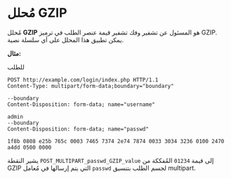 # مُحلل GZIP

مُحلل **GZIP** هو المسئول عن تشفير وفك تشفير قيمة عنصر الطلب في ترميز GZIP. يمكن تطبيق هذا المحلل على أي سلسلة نصية.

**مثال:**

للطلب

```
POST http://example.com/login/index.php HTTP/1.1
Content-Type: multipart/form-data;boundary="boundary"

--boundary
Content-Disposition: form-data; name="username"

admin
--boundary
Content-Disposition: form-data; name="passwd"

1f8b 0808 e25b 765c 0003 7465 7374 2e74 7874 0033 3034 3236 0100 2470 a4dd 0500 0000
```

يشير النقطة `POST_MULTIPART_passwd_GZIP_value` إلى قيمة `01234` المُفككة من GZIP التي يتم إرسالها في مُعامل `passwd` لجسم الطلب بتنسيق multipart.